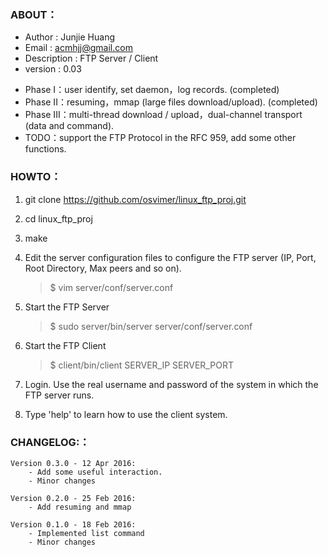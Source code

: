### ABOUT：

* Author         : Junjie Huang
* Email          : acmhjj@gmail.com
* Description    : FTP Server / Client
* version        : 0.03
- Phase I：user identify, set daemon，log records. (completed)
- Phase II：resuming，mmap (large files download/upload). (completed)
- Phase III：multi-thread download / upload，dual-channel transport (data and command).
- TODO：support the FTP Protocol in the RFC 959, add some other functions.

### HOWTO：

1. git clone https://github.com/osvimer/linux_ftp_proj.git

2. cd linux_ftp_proj

3. make

4. Edit the server configuration files to configure the FTP server (IP, Port, Root Directory, Max peers and so on).
    > $ vim server/conf/server.conf

5. Start the FTP Server
    > $ sudo server/bin/server server/conf/server.conf

6. Start the FTP Client
    > $ client/bin/client SERVER_IP SERVER_PORT

7. Login. Use the real username and password of the system in which the FTP server runs.

8. Type 'help' to learn how to use the client system.

### CHANGELOG:：

    Version 0.3.0 - 12 Apr 2016:
        - Add some useful interaction.
        - Minor changes

    Version 0.2.0 - 25 Feb 2016:
        - Add resuming and mmap

    Version 0.1.0 - 18 Feb 2016:
        - Implemented list command
        - Minor changes

